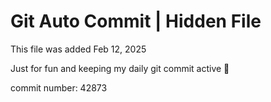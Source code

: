 # Git Auto Commit | Hidden File

This file was added Feb 12, 2025

Just for fun and keeping my daily git commit active 🤪

commit number: 42873
